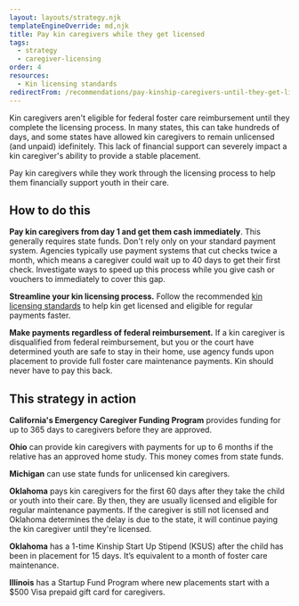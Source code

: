 ```yaml
---
layout: layouts/strategy.njk
templateEngineOverride: md,njk
title: Pay kin caregivers while they get licensed
tags:
  - strategy
  - caregiver-licensing
order: 4
resources:
  - Kin licensing standards
redirectFrom: /recommendations/pay-kinship-caregivers-until-they-get-licensed/
---
```

Kin caregivers aren't eligible for federal foster care reimbursement until they complete the licensing process. In many states, this can take hundreds of days, and some states have allowed kin caregivers to remain unlicensed (and unpaid) idefinitely. This lack of financial support can severely impact a kin caregiver's ability to provide a stable placement.

Pay kin caregivers while they work through the licensing process to help them financially support youth in their care. 

## How to do this

**Pay kin caregivers from day 1 and get them cash immediately**. This generally requires state funds. Don't rely only on your standard payment system. Agencies typically use payment systems that cut checks twice a month, which means a caregiver could wait up to 40 days to get their first check. Investigate ways to speed up this process while you give cash or vouchers to immediately to cover this gap.

**Streamline your kin licensing process.** Follow the recommended [kin licensing standards](https://www.grandfamilies.org/Portals/0/Kin-Specific_Foster_Home_Approval_Standards_2025.pdf) to help kin get licensed and eligible for regular payments faster.

**Make payments regardless of federal reimbursement.** If a kin caregiver is disqualified from federal reimbursement, but you or the court have determined youth are safe to stay in their home, use agency funds upon placement to provide full foster care maintenance payments. Kin should never have to pay this back.

## This strategy in action

**California's Emergency Caregiver Funding Program** provides funding for up to 365 days to caregivers before they are approved.

**Ohio** can provide kin caregivers with payments for up to 6 months if the relative has an approved home study. This money comes from state funds.

**Michigan** can use state funds for unlicensed kin caregivers.

**Oklahoma** pays kin caregivers for the first 60 days after they take the child or youth into their care. By then, they are usually licensed and eligible for regular maintenance payments. If the caregiver is still not licensed and Oklahoma determines the delay is due to the state, it will continue paying the kin caregiver until they're licensed.

**Oklahoma** has a 1-time Kinship Start Up Stipend (KSUS) after the child has been in placement for 15 days. It’s equivalent to a month of foster care maintenance.

**Illinois** has a Startup Fund Program where new placements start with a $500 Visa prepaid gift card for caregivers.